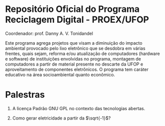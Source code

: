 # Repositório Oficial do Programa Reciclagem Digital - PROEX/UFOP
Coordenador: prof. Danny A. V. Tonidandel


Este programa agrega projetos que visam a diminuição do impacto ambiental provocado pelo lixo eletrônico que se desdobra em várias frentes, quais sejam, reforma e/ou atualização de computadores (hardware e software) de instituições envolvidas no programa, montagem de computadores a partir de material presente no descarte da UFOP e aproveitamento de componentes eletrônicos. O programa tem caráter educativo na área socioambiental quanto econômico.

# Palestras

1) A licença Padrão GNU GPL no contexto das tecnologias abertas.

2) Como gerar eletricidade a partir da $\sqrt{-1}$?
